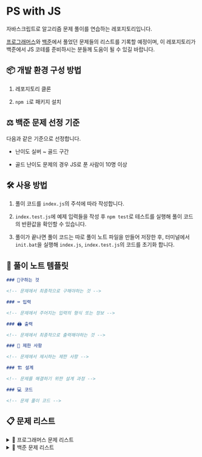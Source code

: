# PS with JS

자바스크립트로 알고리즘 문제 풀이를 연습하는 레포지토리입니다.

[프로그래머스](https://programmers.co.kr/)와 [백준](https://www.acmicpc.net/)에서 풀었던 문제들의 리스트를 기록할 예정이며, 이 레포지토리가 백준에서 JS 코테를 준비하시는 분들께 도움이 될 수 있길 바랍니다.

## 📦 개발 환경 구성 방법

1. 레포지토리 클론

2. `npm i`로 패키지 설치

## ⚖️ 백준 문제 선정 기준

다음과 같은 기준으로 선정합니다.

- 난이도 실버 ~ 골드 구간

- 골드 난이도 문제의 경우 JS로 푼 사람이 10명 이상

## 🛠️ 사용 방법

1. 풀이 코드를 `index.js`의 주석에 따라 작성합니다.

2. `index.test.js`에 예제 입력들을 작성 후 `npm test`로 테스트를 실행해 풀이 코드의 반환값을 확인할 수 있습니다.

3. 풀이가 끝나면 풀이 코드는 따로 풀이 노트 파일을 만들어 저장한 후, 터미널에서 `init.bat`을 실행해 `index.js`, `index.test.js`의 코드를 초기화 합니다.

## 🔮 풀이 노트 템플릿

```md
### 🚩구하는 것

<!-- 문제에서 최종적으로 구해야하는 것 -->

### ⌨️ 입력

<!-- 문제에서 주어지는 입력의 형식 또는 정보 -->

### 🖨️ 출력

<!-- 문제에서 최종적으로 출력해야하는 것 -->

### 🚫 제한 사항

<!-- 문제에서 제시하는 제한 사항 -->

### 🏗 설계

<!-- 문제를 해결하기 위한 설계 과정 -->

### 💻 코드

<!-- 문제 풀이 코드 -->
```

## 📋 문제 리스트

<details>
<summary>📌 프로그래머스 문제 리스트</summary>

| 문제 이름 | 난이도 | 풀이 코드 |
| --------- | ------ | --------- |

</details>

<details>
<summary>📌 백준 문제 리스트</summary>

| 문제 이름                                          | 난이도 | 풀이                                                                                                                                                                                      |
| -------------------------------------------------- | ------ | ----------------------------------------------------------------------------------------------------------------------------------------------------------------------------------------- |
| [1로 만들기](https://www.acmicpc.net/problem/1463) | S3     | [바로가기](https://github.com/Baejw0111/PS-with-JS/blob/main/%EB%AC%B8%EC%A0%9C%20%ED%92%80%EC%9D%B4%20%EC%BD%94%EB%93%9C/%EB%B0%B1%EC%A4%80/1%EB%A1%9C%20%EB%A7%8C%EB%93%A4%EA%B8%B0.md) |
| [동전 0](https://www.acmicpc.net/problem/11047)    | S4     | [바로가기](https://github.com/Baejw0111/PS-with-JS/blob/main/%EB%AC%B8%EC%A0%9C%20%ED%92%80%EC%9D%B4%20%EC%BD%94%EB%93%9C/%EB%B0%B1%EC%A4%80/%EB%8F%99%EC%A0%84%200.md)                   |
| [수 고르기](https://www.acmicpc.net/problem/2230)  | G5     | [바로가기](https://github.com/Baejw0111/PS-with-JS/blob/main/%EB%AC%B8%EC%A0%9C%20%ED%92%80%EC%9D%B4%20%EC%BD%94%EB%93%9C/%EB%B0%B1%EC%A4%80/%EC%88%98%20%EA%B3%A0%EB%A5%B4%EA%B8%B0.md)  |
| [터렛](https://www.acmicpc.net/problem/1002)       | S3     | [바로가기](https://github.com/Baejw0111/PS-with-JS/blob/main/%EB%AC%B8%EC%A0%9C%20%ED%92%80%EC%9D%B4%20%EC%BD%94%EB%93%9C/%EB%B0%B1%EC%A4%80/%ED%84%B0%EB%A0%9B.md)                       |

</details>
